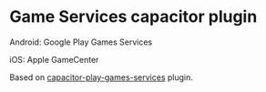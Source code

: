 # Game Services capacitor plugin

Android: Google Play Games Services

iOS: Apple GameCenter

Based on [capacitor-play-games-services](https://github.com/gammafp/capacitor-play-games-services) plugin.

